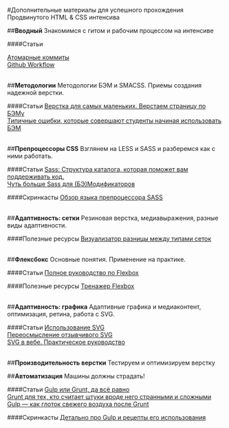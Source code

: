 #Дополнительные материалы для успешного прохождения Продвинутого HTML & CSS интенсива

##**Вводный**
Знакомимся с гитом и рабочим процессом на интенсиве

####Статьи

[Атомарные коммиты](https://github.com/tsergeytovarov/htmlacademy-basic-additional-material/blob/master/articles/атомарные-коммиты/article.md)<br>
[Github Workflow](https://www.atlassian.com/git/tutorials/comparing-workflows/forking-workflow)<br><br>


##**Методологии**
Методологии БЭМ и SMACSS. Приемы создания надежной верстки.

####Статьи
[Верстка для самых маленьких. Верстаем страницу по БЭМу](https://habrahabr.ru/post/203440/)<br>
[Типичные ошибки, которые совершают студенты начиная использовать БЭМ](https://github.com/tsergeytovarov/htmlacademy-basic-additional-material/blob/master/articles/ошибки-бэм/article.md)<br><br>


##**Препроцессоры CSS**
Взглянем на LESS и SASS и разберемся как с ними работать.

####Статьи
[Sass: Структура каталога, которая поможет вам поддерживать код.](http://vanseodesign.com/css/sass-directory-structures/)<br>
[Чуть больше Sass для (БЭ)Модификаторов](http://frontender.info/bem-sass-modifiers/)<br>

####Скринкасты
[Обзор языка препроцессора SASS](https://www.youtube.com/watch?v=9vuvqH1gvxs&index=1&list=PLQPQDQeOswiX4D7VpMt_C9Cz2Bzdi4Fn3)<br><br>


##**Адаптивность: сетки**
Резиновая верстка, медиавыражения, разные виды адаптивности.

####Полезные ресурсы
[Визуализатор разницы между типами сеток](http://liquidapsive.com/)<br><br>


##**Флексбокс**
Основные понятия. Применение на практике.

####Статьи
[Полное руководство по Flexbox](http://frontender.info/a-guide-to-flexbox/)<br>

####Полезные ресурсы
[Тренажер Flexbox](http://flexboxfroggy.com/#ru)<br><br>


##**Адаптивность: графика**
Адаптивные графика и медиаконтент, оптимизация, ретина, работа с SVG.

####Статьи
[Использование SVG](http://frontender.info/using-svg/)<br>
[Переосмысление отзывчивого SVG](http://frontender.info/rethinking-responsive-svg/)<br>
[SVG в вебе. Практическое руководство](https://svgontheweb.com/ru/)<br><br>

##**Производительность верстки**
Тестируем и оптимизируем верстку


##**Автоматизация**
Машины должны страдать!

####Статьи
[Gulp или Grunt, да всё равно](http://frontender.info/gulp-grunt-whatever/)<br>
[Grunt для тех, кто считает штуки вроде него странными и сложными](http://frontender.info/grunt-is-not-weird-and-hard/)<br>
[Gulp — как глоток свежего воздуха после Grunt](http://frontender.info/no-need-to-grunt-take-a-gulp-of-fresh-air/)<br>

####Скринкасты
[Детально про Gulp и рецепты его использования](https://learn.javascript.ru/screencast/gulp)<br>
